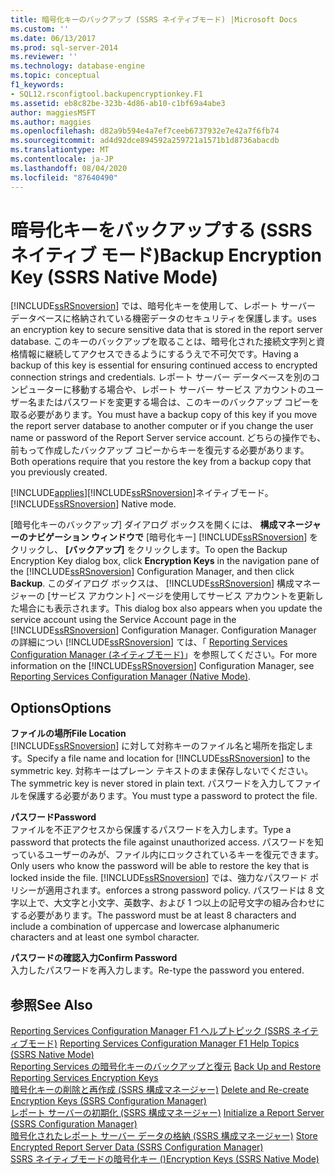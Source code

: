 ```yaml
---
title: 暗号化キーのバックアップ (SSRS ネイティブモード) |Microsoft Docs
ms.custom: ''
ms.date: 06/13/2017
ms.prod: sql-server-2014
ms.reviewer: ''
ms.technology: database-engine
ms.topic: conceptual
f1_keywords:
- SQL12.rsconfigtool.backupencryptionkey.F1
ms.assetid: eb8c82be-323b-4d86-ab10-c1bf69a4abe3
author: maggiesMSFT
ms.author: maggies
ms.openlocfilehash: d82a9b594e4a7ef7ceeb6737932e7e42a7f6fb74
ms.sourcegitcommit: ad4d92dce894592a259721a1571b1d8736abacdb
ms.translationtype: MT
ms.contentlocale: ja-JP
ms.lasthandoff: 08/04/2020
ms.locfileid: "87640490"
---
```

# <a name="backup-encryption-key-ssrs-native-mode"></a><span data-ttu-id="47a2f-102">暗号化キーをバックアップする (SSRS ネイティブ モード)</span><span class="sxs-lookup"><span data-stu-id="47a2f-102">Backup Encryption Key (SSRS Native Mode)</span></span>
  [!INCLUDE[ssRSnoversion](../../includes/ssrsnoversion-md.md)] <span data-ttu-id="47a2f-103">では、暗号化キーを使用して、レポート サーバー データベースに格納されている機密データのセキュリティを保護します。</span><span class="sxs-lookup"><span data-stu-id="47a2f-103">uses an encryption key to secure sensitive data that is stored in the report server database.</span></span> <span data-ttu-id="47a2f-104">このキーのバックアップを取ることは、暗号化された接続文字列と資格情報に継続してアクセスできるようにするうえで不可欠です。</span><span class="sxs-lookup"><span data-stu-id="47a2f-104">Having a backup of this key is essential for ensuring continued access to encrypted connection strings and credentials.</span></span> <span data-ttu-id="47a2f-105">レポート サーバー データベースを別のコンピューターに移動する場合や、レポート サーバー サービス アカウントのユーザー名またはパスワードを変更する場合は、このキーのバックアップ コピーを取る必要があります。</span><span class="sxs-lookup"><span data-stu-id="47a2f-105">You must have a backup copy of this key if you move the report server database to another computer or if you change the user name or password of the Report Server service account.</span></span> <span data-ttu-id="47a2f-106">どちらの操作でも、前もって作成したバックアップ コピーからキーを復元する必要があります。</span><span class="sxs-lookup"><span data-stu-id="47a2f-106">Both operations require that you restore the key from a backup copy that you previously created.</span></span>  
  
 [!INCLUDE[applies](../../includes/applies-md.md)]<span data-ttu-id="47a2f-107">[!INCLUDE[ssRSnoversion](../../includes/ssrsnoversion-md.md)]ネイティブモード。</span><span class="sxs-lookup"><span data-stu-id="47a2f-107">[!INCLUDE[ssRSnoversion](../../includes/ssrsnoversion-md.md)] Native mode.</span></span>  
  
 <span data-ttu-id="47a2f-108">[暗号化キーのバックアップ] ダイアログ ボックスを開くには、 **構成マネージャーのナビゲーション ウィンドウで** [暗号化キー] [!INCLUDE[ssRSnoversion](../../includes/ssrsnoversion-md.md)] をクリックし、 **[バックアップ]** をクリックします。</span><span class="sxs-lookup"><span data-stu-id="47a2f-108">To open the Backup Encryption Key dialog box, click **Encryption Keys** in the navigation pane of the [!INCLUDE[ssRSnoversion](../../includes/ssrsnoversion-md.md)] Configuration Manager, and then click **Backup**.</span></span> <span data-ttu-id="47a2f-109">このダイアログ ボックスは、 [!INCLUDE[ssRSnoversion](../../includes/ssrsnoversion-md.md)] 構成マネージャーの [サービス アカウント] ページを使用してサービス アカウントを更新した場合にも表示されます。</span><span class="sxs-lookup"><span data-stu-id="47a2f-109">This dialog box also appears when you update the service account using the Service Account page in the [!INCLUDE[ssRSnoversion](../../includes/ssrsnoversion-md.md)] Configuration Manager.</span></span> <span data-ttu-id="47a2f-110">Configuration Manager の詳細につい [!INCLUDE[ssRSnoversion](../../includes/ssrsnoversion-md.md)] ては、「 [Reporting Services Configuration Manager &#40;ネイティブモード&#41;](../../../2014/sql-server/install/reporting-services-configuration-manager-native-mode.md)」を参照してください。</span><span class="sxs-lookup"><span data-stu-id="47a2f-110">For more information on the [!INCLUDE[ssRSnoversion](../../includes/ssrsnoversion-md.md)] Configuration Manager, see [Reporting Services Configuration Manager &#40;Native Mode&#41;](../../../2014/sql-server/install/reporting-services-configuration-manager-native-mode.md).</span></span>  
  
## <a name="options"></a><span data-ttu-id="47a2f-111">Options</span><span class="sxs-lookup"><span data-stu-id="47a2f-111">Options</span></span>  
 <span data-ttu-id="47a2f-112">**ファイルの場所**</span><span class="sxs-lookup"><span data-stu-id="47a2f-112">**File Location**</span></span>  
 <span data-ttu-id="47a2f-113">[!INCLUDE[ssRSnoversion](../../includes/ssrsnoversion-md.md)] に対して対称キーのファイル名と場所を指定します。</span><span class="sxs-lookup"><span data-stu-id="47a2f-113">Specify a file name and location for [!INCLUDE[ssRSnoversion](../../includes/ssrsnoversion-md.md)] to the symmetric key.</span></span> <span data-ttu-id="47a2f-114">対称キーはプレーン テキストのまま保存しないでください。</span><span class="sxs-lookup"><span data-stu-id="47a2f-114">The symmetric key is never stored in plain text.</span></span> <span data-ttu-id="47a2f-115">パスワードを入力してファイルを保護する必要があります。</span><span class="sxs-lookup"><span data-stu-id="47a2f-115">You must type a password to protect the file.</span></span>  
  
 <span data-ttu-id="47a2f-116">**パスワード**</span><span class="sxs-lookup"><span data-stu-id="47a2f-116">**Password**</span></span>  
 <span data-ttu-id="47a2f-117">ファイルを不正アクセスから保護するパスワードを入力します。</span><span class="sxs-lookup"><span data-stu-id="47a2f-117">Type a password that protects the file against unauthorized access.</span></span> <span data-ttu-id="47a2f-118">パスワードを知っているユーザーのみが、ファイル内にロックされているキーを復元できます。</span><span class="sxs-lookup"><span data-stu-id="47a2f-118">Only users who know the password will be able to restore the key that is locked inside the file.</span></span> [!INCLUDE[ssRSnoversion](../../includes/ssrsnoversion-md.md)] <span data-ttu-id="47a2f-119">では、強力なパスワード ポリシーが適用されます。</span><span class="sxs-lookup"><span data-stu-id="47a2f-119">enforces a strong password policy.</span></span> <span data-ttu-id="47a2f-120">パスワードは 8 文字以上で、大文字と小文字、英数字、および 1 つ以上の記号文字の組み合わせにする必要があります。</span><span class="sxs-lookup"><span data-stu-id="47a2f-120">The password must be at least 8 characters and include a combination of uppercase and lowercase alphanumeric characters and at least one symbol character.</span></span>  
  
 <span data-ttu-id="47a2f-121">**パスワードの確認入力**</span><span class="sxs-lookup"><span data-stu-id="47a2f-121">**Confirm Password**</span></span>  
 <span data-ttu-id="47a2f-122">入力したパスワードを再入力します。</span><span class="sxs-lookup"><span data-stu-id="47a2f-122">Re-type the password you entered.</span></span>  
  
## <a name="see-also"></a><span data-ttu-id="47a2f-123">参照</span><span class="sxs-lookup"><span data-stu-id="47a2f-123">See Also</span></span>  
 <span data-ttu-id="47a2f-124">[Reporting Services Configuration Manager F1 ヘルプトピック &#40;SSRS ネイティブモード&#41;](../../../2014/sql-server/install/reporting-services-configuration-manager-f1-help-topics-ssrs-native-mode.md) </span><span class="sxs-lookup"><span data-stu-id="47a2f-124">[Reporting Services Configuration Manager F1 Help Topics &#40;SSRS Native Mode&#41;](../../../2014/sql-server/install/reporting-services-configuration-manager-f1-help-topics-ssrs-native-mode.md) </span></span>  
 <span data-ttu-id="47a2f-125">[Reporting Services の暗号化キーのバックアップと復元](../../reporting-services/install-windows/ssrs-encryption-keys-back-up-and-restore-encryption-keys.md) </span><span class="sxs-lookup"><span data-stu-id="47a2f-125">[Back Up and Restore Reporting Services Encryption Keys](../../reporting-services/install-windows/ssrs-encryption-keys-back-up-and-restore-encryption-keys.md) </span></span>  
 <span data-ttu-id="47a2f-126">[暗号化キーの削除と再作成  &#40;SSRS 構成マネージャー&#41;](../../reporting-services/install-windows/ssrs-encryption-keys-delete-and-re-create-encryption-keys.md) </span><span class="sxs-lookup"><span data-stu-id="47a2f-126">[Delete and Re-create Encryption Keys  &#40;SSRS Configuration Manager&#41;](../../reporting-services/install-windows/ssrs-encryption-keys-delete-and-re-create-encryption-keys.md) </span></span>  
 <span data-ttu-id="47a2f-127">[レポート サーバーの初期化 &#40;SSRS 構成マネージャー&#41;](../../reporting-services/install-windows/ssrs-encryption-keys-initialize-a-report-server.md) </span><span class="sxs-lookup"><span data-stu-id="47a2f-127">[Initialize a Report Server &#40;SSRS Configuration Manager&#41;](../../reporting-services/install-windows/ssrs-encryption-keys-initialize-a-report-server.md) </span></span>  
 <span data-ttu-id="47a2f-128">[暗号化されたレポート サーバー データの格納 &#40;SSRS 構成マネージャー&#41;](../../reporting-services/install-windows/ssrs-encryption-keys-store-encrypted-report-server-data.md) </span><span class="sxs-lookup"><span data-stu-id="47a2f-128">[Store Encrypted Report Server Data &#40;SSRS Configuration Manager&#41;](../../reporting-services/install-windows/ssrs-encryption-keys-store-encrypted-report-server-data.md) </span></span>  
 [<span data-ttu-id="47a2f-129">SSRS ネイティブモードの暗号化キー &#40;&#41;</span><span class="sxs-lookup"><span data-stu-id="47a2f-129">Encryption Keys &#40;SSRS Native Mode&#41;</span></span>](../../../2014/sql-server/install/encryption-keys-ssrs-native-mode.md)  
  
  
